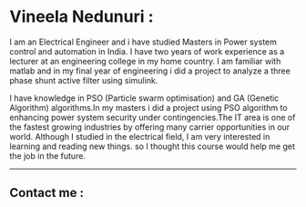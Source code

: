 

# Vineela Nedunuri :
I am an Electrical Engineer and i have studied Masters in Power system control and automation in India. I have two years of work experience as a lecturer at an engineering college in my home country. I am familiar with matlab and in my final year of engineering i did a project to analyze a three phase shunt active filter using simulink.

I have knowledge in PSO (Particle swarm optimisation) and GA (Genetic Algorithm) algorithms.In my masters i did a project using PSO algorithm to enhancing power system security under contingencies.The IT area is one of the fastest growing industries by offering many carrier opportunities in our world. Although I studied in the electrical field, I am very interested in learning and reading new things. so I thought this course would help me get the job in the future.




---

## Contact me :


[linkedin]: https://www.linkedin.com/in/vineela-nedunuri-1a811a70/
